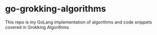 # go-grokking-algorithms
This repo is my GoLang implementation of algorithms and code snippets covered in Grokking Algorithms
